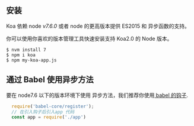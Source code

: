  ## 安装
Koa 依赖 node _v7.6.0_ 或者 node 的更高版本提供 ES2015 和 异步函数的支持。

你可以使用你喜欢的版本管理工具快速安装支持 Koa2.0 的 Node 版本。
```shell
$ nvm install 7
$ npm i koa
$ npm my-koa-app.js
```

## 通过 Babel 使用异步方法
要在 node7.6 以下的版本环境下使用 异步方法，我们推荐你使用[ babel 的钩子](https://babeljs.io/docs/usage/babel-register/).
```js
  require('babel-core/register');
  // 在引入钩子后引入app 代码
  const app = require('./app')
```

